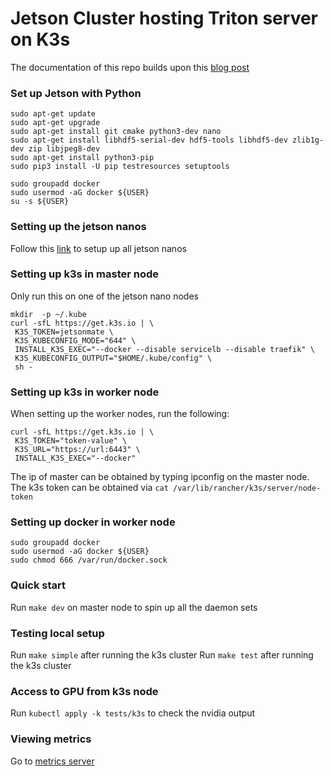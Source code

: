 # Jetson Cluster hosting Triton server on K3s

The documentation of this repo builds upon this [blog post](https://thenewstack.io/tutorial-edge-ai-with-triton-inference-server-kubernetes-jetson-mate/)

### Set up Jetson with Python

```
sudo apt-get update
sudo apt-get upgrade
sudo apt-get install git cmake python3-dev nano
sudo apt-get install libhdf5-serial-dev hdf5-tools libhdf5-dev zlib1g-dev zip libjpeg8-dev
sudo apt-get install python3-pip
sudo pip3 install -U pip testresources setuptools

sudo groupadd docker
sudo usermod -aG docker ${USER}
su -s ${USER}
```

### Setting up the jetson nanos

Follow this [link](https://gilberttanner.com/blog/jetson-nano-getting-started/) to setup up all jetson nanos

### Setting up k3s in master node

Only run this on one of the jetson nano nodes

```
mkdir  -p ~/.kube
curl -sfL https://get.k3s.io | \
 K3S_TOKEN=jetsonmate \
 K3S_KUBECONFIG_MODE="644" \
 INSTALL_K3S_EXEC="--docker --disable servicelb --disable traefik" \
 K3S_KUBECONFIG_OUTPUT="$HOME/.kube/config" \
 sh -
```

### Setting up k3s in worker node

When setting up the worker nodes, run the following:

```
curl -sfL https://get.k3s.io | \
 K3S_TOKEN="token-value" \
 K3S_URL="https://url:6443" \
 INSTALL_K3S_EXEC="--docker"
```

The ip of master can be obtained by typing ipconfig on the master node. The k3s token can be obtained via `cat /var/lib/rancher/k3s/server/node-token`

### Setting up docker in worker node

```
sudo groupadd docker
sudo usermod -aG docker ${USER}
sudo chmod 666 /var/run/docker.sock
```

### Quick start

Run `make dev` on master node to spin up all the daemon sets

### Testing local setup

Run `make simple` after running the k3s cluster
Run `make test` after running the k3s cluster

### Access to GPU from k3s node

Run `kubectl apply -k tests/k3s` to check the nvidia output

### Viewing metrics

Go to [metrics server](http://localhost:8002/metrics)
